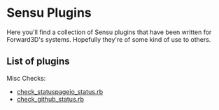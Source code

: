 # Sensu Plugins

Here you'll find a collection of Sensu plugins that have been written for Forward3D's systems. Hopefully they're of some kind of use to others.

## List of plugins

Misc Checks:

* [check_statuspageio_status.rb](misc/README.md#check_statuspageio_statusrb)
* [check_github_status.rb](misc/README.md#check_github_statusrb)